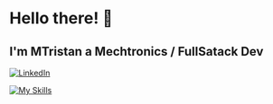 # Hello there! 👋
## I'm MTristan a Mechtronics / FullSatack Dev

<a href="https://www.linkedin.com/in/mtristanpdlc180195/"><img alt="LinkedIn" src="https://img.shields.io/badge/LinkedIn-Link-blue"></a>

[![My Skills](https://skillicons.dev/icons?i=js,html,css,vite,bootstrap,nodejs,py,react)](https://skillicons.dev)
<!--
**MTristan012/MTristan012** is a ✨ _special_ ✨ repository because its `README.md` (this file) appears on your GitHub profile.

Here are some ideas to get you started:

- 🔭 I’m currently working on ...
- 🌱 I’m currently learning ...
- 👯 I’m looking to collaborate on ...
- 🤔 I’m looking for help with ...
- 💬 Ask me about ...
- 📫 How to reach me: ...
- 😄 Pronouns: ...
- ⚡ Fun fact: ...
-->
